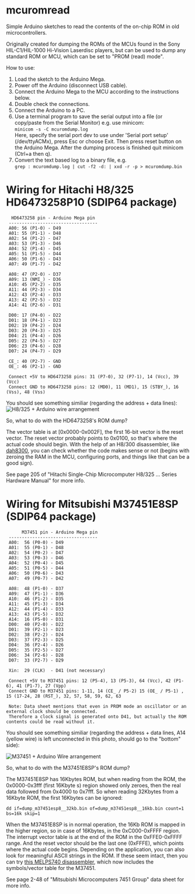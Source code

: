 # mcuromread
Simple Arduino sketches to read the contents of the on-chip ROM in old microcontrollers.

Originally created for dumping the ROMs of the MCUs found in the Sony HIL-C1/HIL-1000 Hi-Vision Laserdisc players, but can be used to dump any standard ROM or MCU, which can be set to "PROM (read) mode".

How to use:

1. Load the sketch to the Arduino Mega.
2. Power off the Arduino (disconnect USB cable).
3. Connect the Arduino Mega to the MCU according to the instructions below.
4. Double check the connections.
5. Connect the Arduino to a PC.
6. Use a terminal program to save the serial output into a file (or copy/paste from the Serial Monitor)
e.g. use minicom:  
```minicom -s -C mcuromdump.log```  
Here, specify the serial port dev to use under 'Serial port setup' (/dev/ttyACMx), press Esc or choose Exit. Then press reset button on the Arduino Mega. After the dumping process is finished quit minicom (Ctrl+a then q).
7. Convert the text based log to a binary file, e.g.  
```grep : mcuromdump.log | cut -f2 -d: | xxd -r -p > mcuromdump.bin```

# Wiring for Hitachi H8/325 HD6473258P10 (SDIP64 package)

```
  HD6473258 pin - Arduino Mega pin
 ----------------------------------
 A00: 56 (P1-0) - D49
 A01: 55 (P1-1) - D48
 A02: 54 (P1-2) - D47
 A03: 53 (P1-3) - D46
 A04: 52 (P1-4) - D45
 A05: 51 (P1-5) - D44
 A06: 50 (P1-6) - D43
 A07: 49 (P1-7) - D42

 A08: 47 (P2-0) - D37
 A09: 13 (NMI_) - D36
 A10: 45 (P2-2) - D35
 A11: 44 (P2-3) - D34
 A12: 43 (P2-4) - D33
 A13: 42 (P2-5) - D32
 A14: 41 (P2-6) - D31

 D00: 17 (P4-0) - D22
 D01: 18 (P4-1) - D23
 D02: 19 (P4-2) - D24
 D03: 20 (P4-3) - D25
 D04: 21 (P4-4) - D26
 D05: 22 (P4-5) - D27
 D06: 23 (P4-6) - D28
 D07: 24 (P4-7) - D29

 CE_: 40 (P2-7) - GND
 OE_: 46 (P2-1) - GND

 Connect +5V to HD6473258 pins: 31 (P7-0), 32 (P7-1), 14 (Vcc), 39 (Vcc)
 Connect GND to HD6473258 pins: 12 (MD0), 11 (MD1), 15 (STBY_), 16 (Vss), 48 (Vss)
```

You should see something similiar (regarding the address + data lines):
![H8/325 + Arduino wire arrangement](https://user-images.githubusercontent.com/86873213/150737227-e2b4ea5f-36aa-46e3-aa9e-097feb525ac4.jpg)

So, what to do with the HD6473258's ROM dump?

The vector table is at \[0x0000-0x002F\], the first 16-bit vector is the reset vector.
The reset vector probably points to 0x0100, so that's where the actual code should begin.
With the help of an H8/300 disassembler, like [dah8300](http://www.karola.fi/rak/sw/dah8300/), you can check whether the code makes sense or not
(begins with zeroing the RAM in the MCU, configuring ports, and things like that can be a good sign).

See page 205 of "Hitachi Single-Chip Microcomputer H8/325 ... Series Hardware Manual" for more info.

# Wiring for Mitsubishi M37451E8SP (SDIP64 package)

```
      M37451 pin - Arduino Mega pin
 ----------------------------------
 A00:  56 (P0-0) - D49
 A01:  55 (P0-1) - D48
 A02:  54 (P0-2) - D47
 A03:  53 (P0-3) - D46
 A04:  52 (P0-4) - D45
 A05:  51 (P0-5) - D44
 A06:  50 (P0-6) - D43
 A07:  49 (P0-7) - D42

 A08:  48 (P1-0) - D37
 A09:  47 (P1-1) - D36
 A10:  46 (P1-2) - D35
 A11:  45 (P1-3) - D34
 A12:  44 (P1-4) - D33
 A13:  43 (P1-5) - D32
 A14:  16 (P5-0) - D31
 D00:  40 (P2-0) - D22
 D01:  39 (P2-1) - D23
 D02:  38 (P2-2) - D24
 D03:  37 (P2-3) - D25
 D04:  36 (P2-4) - D26
 D05:  35 (P2-5) - D27
 D06:  34 (P2-6) - D28
 D07:  33 (P2-7) - D29

 Xin:  29 (CLK)  - D41 (not necessary)

 Connect +5V to M37451 pins: 12 (P5-4), 13 (P5-3), 64 (Vcc), 42 (P1-6), 41 (P1-7), 27 (Vpp)
 Connect GND to M37451 pins: 1-11, 14 (CE_ / P5-2) 15 (OE_ / P5-1) , 15 (17-24, 28 (RST_), 32, 57, 58, 59, 62, 63

 Note: Data sheet mentions that even in PROM mode an oscillator or an external clock should be connected.  
 Therefore a clock signal is generated onto D41, but actually the ROM contents could be read without it.

```

You should see something similiar (regarding the address + data lines, A14 (yellow wire) is left unconnected in this photo, should go to the "bottom" side):

![M37451 + Arduino Wire arrangement](https://user-images.githubusercontent.com/86873213/150737193-9e4f27c1-2391-47fd-9592-24674373ac56.jpg)

So, what to do with the M37451E8SP's ROM dump?

The M37451E8SP has 16Kbytes ROM, but when reading from the ROM, the 0x0000-0x3fff (first 16Kbyte
s) region showed only zeroes, then the real data followed from 0x4000 to 0x7fff. So when reading 32Kbytes from a 16Kbyte ROM, the first 16Kbytes can be ignored:

```dd if=dump_m37451esp8__32kb.bin of=dump_m37451esp8__16kb.bin count=1 bs=16k skip=1```

When the M37451E8SP is in normal operation, the 16Kb ROM is mapped in the higher region, so in case of 16Kbytes, in the 0xC000-0xFFFF region.
The interrupt vector table is at the end of the ROM in the 0xFFE0-0xFFFF range. And the reset vector should be the last one (0xFFFE), which points where the actual code begins. Depending on the application, you can also look for meaningful ASCII strings in the ROM.
If these seem intact, then you can try [this MELPS740 disassembler](https://github.com/szaguldo-kamaz/m740dasm), which now includes the symbols/vector table for the M37451.

See page 2-48 of "Mitsubishi Microcomputers 7451 Group" data sheet for more info.
